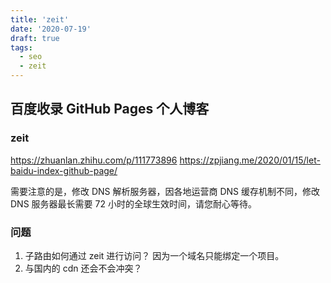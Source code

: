 ```yaml
---
title: 'zeit'
date: '2020-07-19'
draft: true
tags:
  - seo
  - zeit
---
```


## 百度收录 GitHub Pages 个人博客

### zeit

https://zhuanlan.zhihu.com/p/111773896
https://zpjiang.me/2020/01/15/let-baidu-index-github-page/

需要注意的是，修改 DNS 解析服务器，因各地运营商 DNS 缓存机制不同，修改 DNS 服务器最长需要 72 小时的全球生效时间，请您耐心等待。

### 问题

1. 子路由如何通过 zeit 进行访问？ 因为一个域名只能绑定一个项目。
2. 与国内的 cdn 还会不会冲突？
